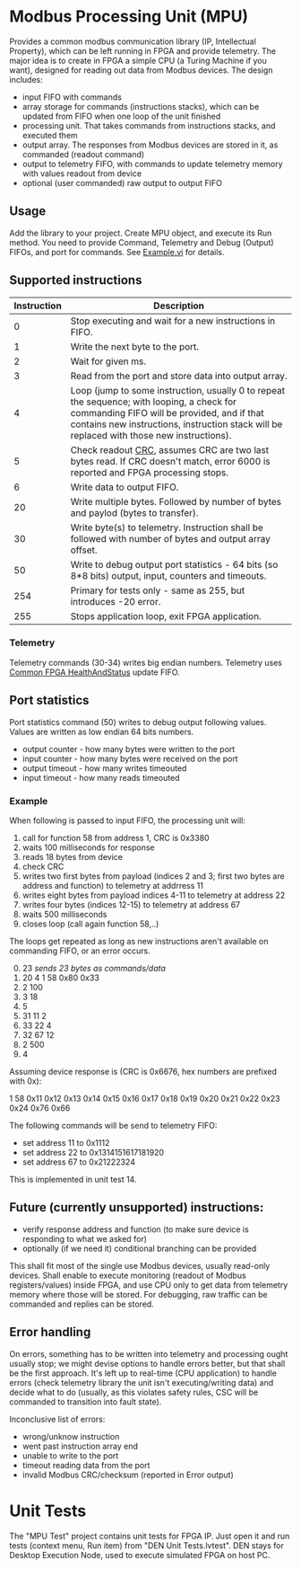 # Modbus Processing Unit (MPU)

Provides a common modbus communication library (IP, Intellectual Property),
which can be left running in FPGA and provide telemetry. The major idea is to
create in FPGA a simple CPU (a Turing Machine if you want), designed for
reading out data from Modbus devices. The design includes:

* input FIFO with commands
* array storage for commands (instructions stacks), which can be updated from
  FIFO when one loop of the unit finished
* processing unit. That takes commands from instructions stacks, and executed
  them
* output array. The responses from Modbus devices are stored in it, as
  commanded (readout command)
* output to telemetry FIFO, with commands to update telemetry memory with
  values readout from device
* optional (user commanded) raw output to output FIFO

## Usage

Add the library to your project. Create MPU object, and execute its Run method.
You need to provide Command, Telemetry and Debug (Output) FIFOs, and port for
commands. See [Example.vi](Example.vi) for details.

## Supported instructions

| Instruction | Description                                             |
| ----------- | ------------------------------------------------------- |
| 0           | Stop executing and wait for a new instructions in FIFO. |
| 1           | Write the next byte to the port.                        |
| 2           | Wait for given ms.                                      |
| 3           | Read from the port and store data into output array.    |
| 4           | Loop (jump to some instruction, usually 0 to repeat the sequence; with looping, a check for commanding FIFO will be provided, and if that contains new instructions, instruction stack will be replaced with those new instructions). |
| 5           | Check readout [CRC](https://en.wikipedia.org/wiki/Cyclic_redundancy_check), assumes CRC are two last bytes read. If CRC doesn't match, error 6000 is reported and FPGA processing stops. |
| 6           | Write data to output FIFO.                              |
| 20          | Write multiple bytes. Followed by number of bytes and paylod (bytes to transfer). |
| 30          | Write byte(s) to telemetry. Instruction shall be followed with number of bytes and output array offset. |
| 50          | Write to debug output port statistics - 64 bits (so 8*8 bits) output, input, counters and timeouts. |
| 254         | Primary for tests only - same as 255, but introduces -20 error. |
| 255         | Stops application loop, exit FPGA application. |

### Telemetry

Telemetry commands (30-34) writes big endian numbers. Telemetry uses [Common
FPGA HealthAndStatus](https://github.com/lsst-ts/Common_FPGA_HealthAndStatus)
update FIFO.

## Port statistics

Port statistics command (50) writes to debug output following values. Values
are written as low endian 64 bits numbers.

* output counter - how many bytes were written to the port
* input counter - how many bytes were received on the port
* output timeout - how many writes timeouted
* input timeout - how many reads timeouted

### Example

When following is passed to input FIFO, the processing unit will:

1. call for function 58 from address 1, CRC is 0x3380
2. waits 100 milliseconds for response
3. reads 18 bytes from device
4. check CRC
5. writes two first bytes from payload (indices 2 and 3; first two bytes are
   address and function) to telemetry at addrress 11
6. writes eight bytes from payload indices 4-11 to telemetry at address 22
7. writes four bytes (indices 12-15) to telemetry at address 67
8. waits 500 milliseconds
9. closes loop (call again function 58,..)

The loops get repeated as long as new instructions aren't available on
commanding FIFO, or an error occurs.

0. 23  *sends 23 bytes as commands/data*
1. 20 4 1 58 0x80 0x33
2. 2 100
3. 3 18
4. 5
5. 31 11 2
6. 33 22 4
7. 32 67 12
8. 2 500
9. 4

Assuming device response is (CRC is 0x6676, hex numbers are prefixed with 0x):

1 58 0x11 0x12 0x13 0x14 0x15 0x16 0x17 0x18 0x19 0x20 0x21 0x22 0x23 0x24 0x76 0x66

The following commands will be send to telemetry FIFO:

* set address 11 to 0x1112
* set address 22 to 0x1314151617181920
* set address 67 to 0x21222324

This is implemented in unit test 14.

## Future (currently unsupported) instructions:

* verify response address and function (to make sure device is responding to what we asked for)
* optionally (if we need it) conditional branching can be provided

This shall fit most of the single use Modbus devices, usually read-only
devices. Shall enable to execute monitoring (readout of Modbus
registers/values) inside FPGA, and use CPU only to get data from telemetry
memory where those will be stored. For debugging, raw traffic can be commanded
and replies can be stored.

## Error handling

On errors, something has to be written into telemetry and processing ought
usually stop; we might devise options to handle errors better, but that shall
be the first approach. It's left up to real-time (CPU application) to handle
errors (check telemetry library the unit isn't executing/writing data) and
decide what to do (usually, as this violates safety rules, CSC will be
commanded to transition into fault state).

Inconclusive list of errors:

* wrong/unknow instruction
* went past instruction array end
* unable to write to the port
* timeout reading data from the port
* invalid Modbus CRC/checksum (reported in Error output)

# Unit Tests

The "MPU Test" project contains unit tests for FPGA IP. Just open it and run
tests (context menu, Run item) from "DEN Unit Tests.lvtest". DEN stays for
Desktop Execution Node, used to execute simulated FPGA on host PC.
